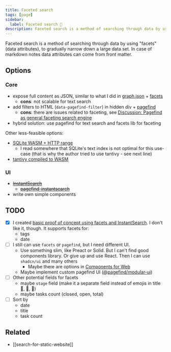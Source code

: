 ```yaml
---
title: Faceted search
tags: [page]
sidebar:
  label: Faceted search 🚷
description: Faceted search is a method of searching through data by using "facets" (data attributes), to gradually narrow down a large data set. In case of markdown notes data attributes can come from front matter.
---
```


Faceted search is a method of searching through data by using "facets" (data attributes), to gradually narrow down a large data set. In case of markdown notes data attributes can come from front matter.

## Options

### Core

- expose full content as JSON, similar to what I did in [graph.json](https://github.com/stereobooster/astro-digital-garden/blob/main/src/pages/graph.json.ts) + [facets](https://github.com/stereobooster/facets)
  - **cons**: not scalable for text search
- add filters to HTML (`data-pagefind-filter`) in hidden div + [pagefind](https://pagefind.app/docs/filtering/)
  - **cons**: there are issues related to faceting, see [Discussion: Pagefind as general faceting search engine](https://github.com/CloudCannon/pagefind/discussions/512)
- hybrid solution: use pagefind for text search and facets lib for faceting

Other less-feasible options:

- [SQLite WASM + HTTP range](https://phiresky.github.io/blog/2021/hosting-sqlite-databases-on-github-pages/)
  - I read somewhere that SQLite's text index is not optimal for this use-case (that is why the author tried to use tantivy - see next line)
- [tantivy compiled to WASM](https://github.com/quickwit-oss/tantivy/pull/1067)

### UI

- ~~[InstantSearch](https://github.com/algolia/instantsearch)~~
  - ~~[pagefind-instantsearch](https://github.com/stereobooster/pagefind-instantsearch)~~
- write own simple components

## TODO

- [x] I created [basic proof of concept using facets and InstantSearch](https://github.com/stereobooster/astro-digital-garden/tree/faceted-search-experiment). I don't like it, though. It supports facets for:
  - tags
  - date
- [ ] I still can use `facets` or `pagefind`, but I need different UI.
  - Use something slim, like Preact or Solid. But I can't find good components library. Or give up and use React. Then I can use `shadcn/ui` and many others
    - Maybe there are options in [Components for Web](https://stereobooster.com/posts/components-for-web/)
  - Maybe implement custom pagefind UI ([@pagefind/modular-ui](https://www.npmjs.com/package/@pagefind/modular-ui))
- [ ] Other potential fields for facets
  - maybe `stage` field (make it a separate field instead of emojis in title 🧠, 🚷, 🚧)
  - maybe tasks count (closed, open, total)
- [ ] Sort by
  - date
  - title
  - task count

## Related

- [[search-for-static-website]]
